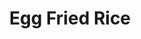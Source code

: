 ---
title: "Egg Fried Rice"
excerpt: "Super versatile rice dish"
header:
  overlay_image: /assets/images/rice.jpg
  caption: "Photo credit: [pixabay](https://pixabay.com)"
ingredients: 
  - 300ml / around 250g rice
  - bunch spring onions, sliced
  - 2 handfuls frozen peas
  - 2 large eggs
  - 2 tbsp soy sauce
instructions:
  - Put the rice in a saucepan on a high heat with a little oil and cook, stirring for a few minutes.
  - Add 500ml boiling water, give it a stir, put a lid on and turn the heat right down. Leave to simmer away for around 10 minutes, or until the water has all been absorbed, then take off the heat.
  - Put a wok on a medium heat, add some oil, and fry the spring onions and peas for a few minutes.
  - Crack in the eggs and stir fry until scrambled.
  - Tip in the cooked rice and the soy sauce, stir fry for a few minutes and serve.
cooking_time: 15mins
portions: 4

# Source describes where the recipe came from
---